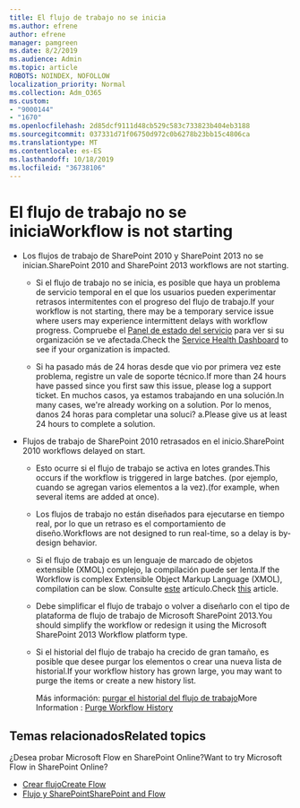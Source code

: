 ```yaml
---
title: El flujo de trabajo no se inicia
ms.author: efrene
author: efrene
manager: pamgreen
ms.date: 8/2/2019
ms.audience: Admin
ms.topic: article
ROBOTS: NOINDEX, NOFOLLOW
localization_priority: Normal
ms.collection: Adm_O365
ms.custom:
- "9000144"
- "1670"
ms.openlocfilehash: 2d85dcf9111d48cb529c583c733823b404eb3188
ms.sourcegitcommit: 037331d71f06750d972c0b6278b23bb15c4806ca
ms.translationtype: MT
ms.contentlocale: es-ES
ms.lasthandoff: 10/18/2019
ms.locfileid: "36738106"
---
```

# <a name="workflow-is-not-starting"></a><span data-ttu-id="31d1d-102">El flujo de trabajo no se inicia</span><span class="sxs-lookup"><span data-stu-id="31d1d-102">Workflow is not starting</span></span>

- <span data-ttu-id="31d1d-103">Los flujos de trabajo de SharePoint 2010 y SharePoint 2013 no se inician.</span><span class="sxs-lookup"><span data-stu-id="31d1d-103">SharePoint 2010 and SharePoint 2013 workflows are not starting.</span></span>

    - <span data-ttu-id="31d1d-104">Si el flujo de trabajo no se inicia, es posible que haya un problema de servicio temporal en el que los usuarios pueden experimentar retrasos intermitentes con el progreso del flujo de trabajo.</span><span class="sxs-lookup"><span data-stu-id="31d1d-104">If your workflow is not starting, there may be a temporary service issue where users may experience intermittent delays with workflow progress.</span></span> <span data-ttu-id="31d1d-105">Compruebe el [Panel de estado del servicio](https:/admin.microsoft.com/AdminPortal/Home#/servicehealth) para ver si su organización se ve afectada.</span><span class="sxs-lookup"><span data-stu-id="31d1d-105">Check the [Service Health Dashboard](https:/admin.microsoft.com/AdminPortal/Home#/servicehealth) to see if your organization is impacted.</span></span>

    - <span data-ttu-id="31d1d-106">Si ha pasado más de 24 horas desde que vio por primera vez este problema, registre un vale de soporte técnico.</span><span class="sxs-lookup"><span data-stu-id="31d1d-106">If more than 24 hours have passed since you first saw this issue, please log a support ticket.</span></span> <span data-ttu-id="31d1d-107">En muchos casos, ya estamos trabajando en una solución.</span><span class="sxs-lookup"><span data-stu-id="31d1d-107">In many cases, we're already working on a solution.</span></span> <span data-ttu-id="31d1d-108">Por lo menos, danos 24 horas para completar una soluci? a.</span><span class="sxs-lookup"><span data-stu-id="31d1d-108">Please give us at least 24 hours to complete a solution.</span></span>

- <span data-ttu-id="31d1d-109">Flujos de trabajo de SharePoint 2010 retrasados en el inicio.</span><span class="sxs-lookup"><span data-stu-id="31d1d-109">SharePoint 2010 workflows delayed on start.</span></span>

    - <span data-ttu-id="31d1d-110">Esto ocurre si el flujo de trabajo se activa en lotes grandes.</span><span class="sxs-lookup"><span data-stu-id="31d1d-110">This occurs if the workflow is triggered in large batches.</span></span> <span data-ttu-id="31d1d-111">(por ejemplo, cuando se agregan varios elementos a la vez).</span><span class="sxs-lookup"><span data-stu-id="31d1d-111">(for example, when several items are added at once).</span></span>

    - <span data-ttu-id="31d1d-112">Los flujos de trabajo no están diseñados para ejecutarse en tiempo real, por lo que un retraso es el comportamiento de diseño.</span><span class="sxs-lookup"><span data-stu-id="31d1d-112">Workflows are not designed to run real-time, so a delay is by-design behavior.</span></span>

   -  <span data-ttu-id="31d1d-113">Si el flujo de trabajo es un lenguaje de marcado de objetos extensible (XMOL) complejo, la compilación puede ser lenta.</span><span class="sxs-lookup"><span data-stu-id="31d1d-113">If the Workflow is complex Extensible Object Markup Language (XMOL), compilation can be slow.</span></span> <span data-ttu-id="31d1d-114">Consulte [este](https://support.microsoft.com//kb/3043697) artículo.</span><span class="sxs-lookup"><span data-stu-id="31d1d-114">Check [this](https://support.microsoft.com//kb/3043697) article.</span></span>

    - <span data-ttu-id="31d1d-115">Debe simplificar el flujo de trabajo o volver a diseñarlo con el tipo de plataforma de flujo de trabajo de Microsoft SharePoint 2013.</span><span class="sxs-lookup"><span data-stu-id="31d1d-115">You should simplify the workflow or redesign it using the Microsoft SharePoint 2013 Workflow platform type.</span></span>

    - <span data-ttu-id="31d1d-116">Si el historial del flujo de trabajo ha crecido de gran tamaño, es posible que desee purgar los elementos o crear una nueva lista de historial.</span><span class="sxs-lookup"><span data-stu-id="31d1d-116">If your workflow history has grown large, you may want to purge the items or create a new history list.</span></span>

        <span data-ttu-id="31d1d-117">Más información: [purgar el historial del flujo de trabajo](https://blogs.technet.microsoft.com/marj/2015/08/07/sharepoint-2010-workflows-best-practice-purge-workflow-history-list-items/)</span><span class="sxs-lookup"><span data-stu-id="31d1d-117">More Information : [Purge Workflow History](https://blogs.technet.microsoft.com/marj/2015/08/07/sharepoint-2010-workflows-best-practice-purge-workflow-history-list-items/)</span></span>


## <a name="related-topics"></a><span data-ttu-id="31d1d-118">Temas relacionados</span><span class="sxs-lookup"><span data-stu-id="31d1d-118">Related topics</span></span>
<span data-ttu-id="31d1d-119">¿Desea probar Microsoft Flow en SharePoint Online?</span><span class="sxs-lookup"><span data-stu-id="31d1d-119">Want to try Microsoft Flow in SharePoint Online?</span></span>
- [<span data-ttu-id="31d1d-120">Crear flujo</span><span class="sxs-lookup"><span data-stu-id="31d1d-120">Create Flow</span></span>](https://support.office.com/article/Create-a-flow-for-a-list-or-library-in-SharePoint-Online-or-OneDrive-for-Business-a9c3e03b-0654-46af-a254-20252e580d01) 
- [<span data-ttu-id="31d1d-121">Flujo y SharePoint</span><span class="sxs-lookup"><span data-stu-id="31d1d-121">SharePoint and Flow</span></span>](https://flow.microsoft.com/blog/sharepoint-and-flow/) 


